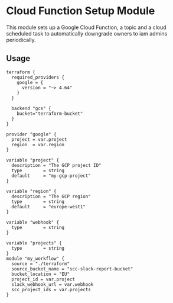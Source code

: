 
# Cloud Function Setup Module

This module sets up a Google Cloud Function, a topic and a cloud scheduled task
to automatically downgrade owners to iam admins periodically.

## Usage

```hcl
terraform {
  required_providers {
    google = {
      version = "~> 4.64"
    }
  }

  backend "gcs" {
    bucket="terraform-bucket"
  }
}

provider "google" {
  project = var.project
  region  = var.region
}

variable "project" {
  description = "The GCP project ID"
  type        = string
  default     = "my-gcp-project"  
}

variable "region" {
  description = "The GCP region"
  type        = string
  default     = "europe-west1"  
}

variable "webhook" {
  type        = string
}

variable "projects" {
  type        = string
}
module "my_workflow" {
  source = "./terraform"
  source_bucket_name = "scc-slack-report-bucket"
  bucket_location = "EU"
  project_id = var.project
  slack_webhook_url = var.webhook
  scc_project_ids = var.projects
}
```